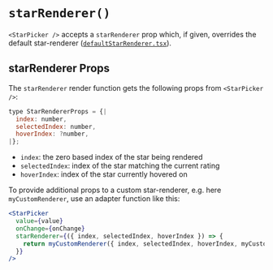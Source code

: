 # `starRenderer()`

`<StarPicker />` accepts a `starRenderer` prop which, if given, overrides the default star-renderer ([`defaultStarRenderer.tsx`](/src/defaultStarRenderer.tsx)).

## starRenderer Props

The `starRenderer` render function gets the following props from `<StarPicker />`:

```js
type StarRendererProps = {|
  index: number,
  selectedIndex: number,
  hoverIndex: ?number,
|};
```

- `index`: the zero based index of the star being rendered
- `selectedIndex`: index of the star matching the current rating
- `hoverIndex`: index of the star currently hovered on

To provide additional props to a custom star-renderer, e.g. here `myCustomRenderer`, use an adapter function like this:

```jsx
<StarPicker
  value={value}
  onChange={onChange}
  starRenderer={({ index, selectedIndex, hoverIndex }) => {
    return myCustomRenderer({ index, selectedIndex, hoverIndex, myCustomProp });
  }}
/>
```
